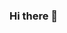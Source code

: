 ### Hi there 👋

<!--
**KateMartin42/KateMartin42** is a ✨ _special_ ✨ repository because its `README.md` (this file) appears on your GitHub profile.
###I'm reading Tweets of Congress 
###You can find it at https://github.com/alexlitel/congresstweets/tree/master
